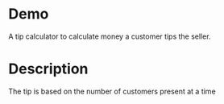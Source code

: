 # Demo

A tip calculator to calculate money a customer tips the seller.

# Description

The tip is based on the number of customers present at a time

